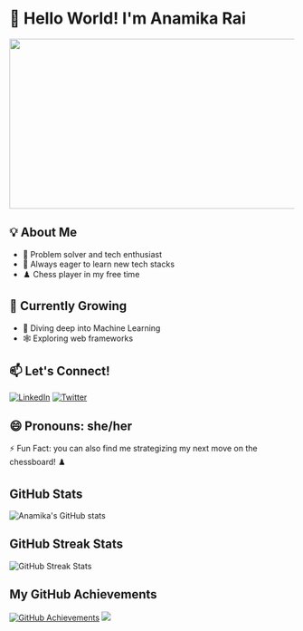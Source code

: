 # 👋 Hello World! I'm Anamika Rai
<div align="center">
  <img src="https://media.giphy.com/media/L1R1tvI9svkIWwpVYr/giphy.gif" width="600" height="300"/>
</div>

## 💡 About Me
- 🧠 Problem solver and tech enthusiast
- 🚀 Always eager to learn new tech stacks
- ♟️ Chess player in my free time

## 🌱 Currently Growing
- 🤖 Diving deep into Machine Learning
- 🕸️ Exploring web frameworks

## 📫 Let's Connect!
[![LinkedIn](https://img.shields.io/badge/LinkedIn-0077B5?style=for-the-badge&logo=linkedin&logoColor=white)](https://www.linkedin.com/in/anamikaraiin)
[![Twitter](https://img.shields.io/badge/Twitter-1DA1F2?style=for-the-badge&logo=twitter&logoColor=white)](https://twitter.com/Anamikaaraii)

## 😄 Pronouns: she/her

⚡ Fun Fact: you can also find me strategizing my next move on the chessboard! ♟️

## GitHub Stats
![Anamika's GitHub stats](https://github-readme-stats.vercel.app/api?username=AnamikaDEVOP&show_icons=true&theme=radical)
## GitHub Streak Stats
![GitHub Streak Stats](https://github-readme-streak-stats.herokuapp.com/?user=AnamikaDEVOP&theme=radical)
## My GitHub Achievements
[![GitHub Achievements](https://github-profile-trophy.vercel.app/?username=AnamikaDEVOP)](https://github.com/ryo-ma/github-profile-trophy)
![](https://github-profile-summary-cards.vercel.app/api/cards/profile-details?username=AnamikaDEVOP&theme=vue)

<!---
AnamikaDEVOP/AnamikaDEVOP is a ✨ special ✨ repository because its `README.md` (this file) appears on your GitHub profile.
You can click the Preview link to take a look at your changes.
--->
